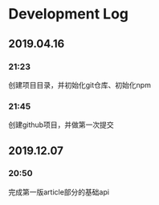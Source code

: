 # Development Log

## 2019.04.16 

### 21:23
创建项目目录，并初始化git仓库、初始化npm

### 21:45
创建github项目，并做第一次提交


## 2019.12.07

### 20:50
完成第一版article部分的基础api
